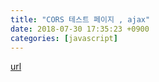 ```yaml
---
title: "CORS 테스트 페이지 , ajax"
date: 2018-07-30 17:35:23 +0900
categories: [javascript]
---
```





[url](http://www.mins01.com/mh/tech/read/1178)
